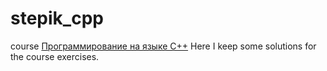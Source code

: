 # stepik_cpp
course [Программирование на языке C++](https://stepik.org/course/7/syllabus) 
Here I keep some solutions for the course exercises.
